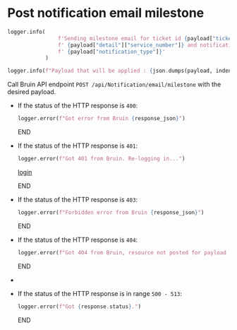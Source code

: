 # Post notification email milestone

```python
logger.info(
                f'Sending milestone email for ticket id {payload["ticket_id"]}, service number'
                f' {payload["detail"]["service_number"]} and notification type'
                f' {payload["notification_type"]}'
            )

logger.info(f"Payload that will be applied : {json.dumps(payload, indent=2)}")
```

Call Bruin API endpoint `POST /api/Notification/email/milestone` with the desired payload.

* If the status of the HTTP response is `400`:
  ```python
  logger.error(f"Got error from Bruin {response_json}")
  ```
  END

* If the status of the HTTP response is `401`:
  ```python
  logger.error(f"Got 401 from Bruin. Re-logging in...")
  ```
  [login](../../clients/bruin_client/login.md)

  END


* If the status of the HTTP response is `403`:
  ```python
  logger.error(f"Forbidden error from Bruin {response_json}")
  ```
  END

* If the status of the HTTP response is `404`:
  ```python
  logger.error(f"Got 404 from Bruin, resource not posted for payload of {payload}")
  ```
  END
* 
* If the status of the HTTP response is in range `500 - 513`:
  ```python
  logger.error(f"Got {response.status}.")
  ```
  END
